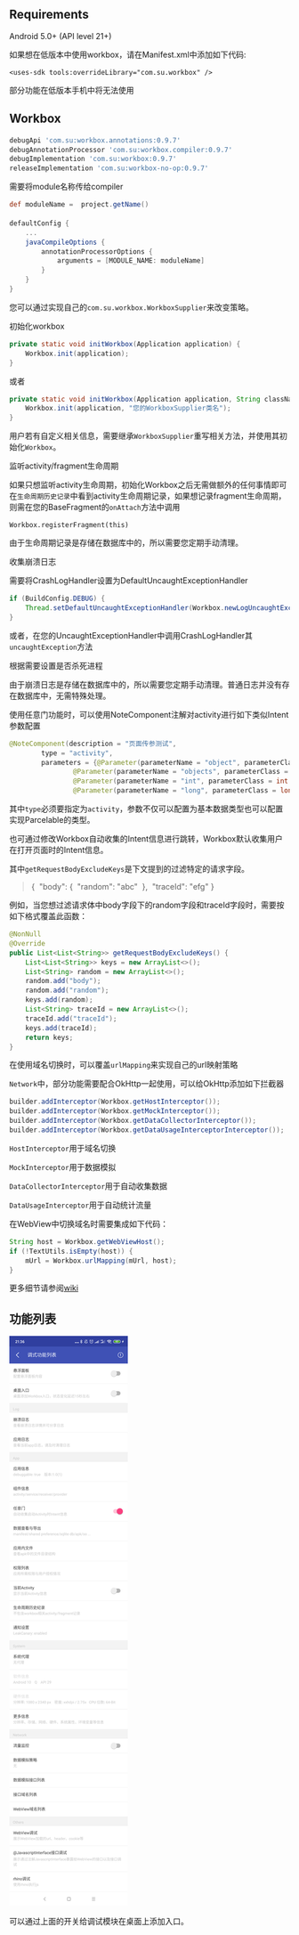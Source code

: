 ## Requirements

Android 5.0+ (API level 21+)



如果想在低版本中使用workbox，请在Manifest.xml中添加如下代码:

```
<uses-sdk tools:overrideLibrary="com.su.workbox" />
```

部分功能在低版本手机中将无法使用




## Workbox

```groovy
debugApi 'com.su:workbox.annotations:0.9.7'
debugAnnotationProcessor 'com.su:workbox.compiler:0.9.7'
debugImplementation 'com.su:workbox:0.9.7'
releaseImplementation 'com.su:workbox-no-op:0.9.7'

```

需要将module名称传给compiler

```groovy
def moduleName =  project.getName()

defaultConfig {
    ...
    javaCompileOptions {
        annotationProcessorOptions {
            arguments = [MODULE_NAME: moduleName]
        }
    }
}
```

您可以通过实现自己的`com.su.workbox.WorkboxSupplier`来改变策略。

初始化workbox

```java
private static void initWorkbox(Application application) {
    Workbox.init(application);
}
```

或者
```java
private static void initWorkbox(Application application, String className) {
    Workbox.init(application, "您的WorkboxSupplier类名");
}
```

用户若有自定义相关信息，需要继承`WorkboxSupplier`重写相关方法，并使用其初始化`Workbox`。



监听activity/fragment生命周期

如果只想监听activity生命周期，初始化Workbox之后无需做额外的任何事情即可在`生命周期历史记录`中看到activity生命周期记录，如果想记录fragment生命周期，则需在您的BaseFragment的`onAttach`方法中调用

```
Workbox.registerFragment(this)
```

由于生命周期记录是存储在数据库中的，所以需要您定期手动清理。




收集崩溃日志

需要将CrashLogHandler设置为DefaultUncaughtExceptionHandler

```java
if (BuildConfig.DEBUG) {
    Thread.setDefaultUncaughtExceptionHandler(Workbox.newLogUncaughtExceptionHandler(true));
}
```

或者，在您的UncaughtExceptionHandler中调用CrashLogHandler其`uncaughtException`方法

根据需要设置是否杀死进程

由于崩溃日志是存储在数据库中的，所以需要您定期手动清理。普通日志并没有存在数据库中，无需特殊处理。




使用任意门功能时，可以使用NoteComponent注解对activity进行如下类似Intent参数配置

```java
@NoteComponent(description = "页面传参测试",
        type = "activity",
        parameters = {@Parameter(parameterName = "object", parameterClass = ObjectParameter.class, parameterRequired = false),
                @Parameter(parameterName = "objects", parameterClass = ObjectParameter[].class, parameterRequired = false),
                @Parameter(parameterName = "int", parameterClass = int.class),
                @Parameter(parameterName = "long", parameterClass = long.class, parameterRequired = false)})
```

其中`type`必须要指定为`activity`，参数不仅可以配置为基本数据类型也可以配置实现Parcelable的类型。

也可通过修改Workbox自动收集的Intent信息进行跳转，Workbox默认收集用户在打开页面时的Intent信息。



其中`getRequestBodyExcludeKeys`是下文提到的过滤特定的请求字段。

> {
> ​	"body": {
> ​		"random": "abc"
> ​	},
> ​	"traceId": "efg"
> }

例如，当您想过滤请求体中body字段下的random字段和traceId字段时，需要按如下格式覆盖此函数：

```java
@NonNull
@Override
public List<List<String>> getRequestBodyExcludeKeys() {
    List<List<String>> keys = new ArrayList<>();
    List<String> random = new ArrayList<>();
    random.add("body");
    random.add("random");
    keys.add(random);
    List<String> traceId = new ArrayList<>();
    traceId.add("traceId");
    keys.add(traceId);
    return keys;
}
```

在使用域名切换时，可以覆盖`urlMapping`来实现自己的url映射策略

`Network`中，部分功能需要配合OkHttp一起使用，可以给OkHttp添加如下拦截器

```java
builder.addInterceptor(Workbox.getHostInterceptor());
builder.addInterceptor(Workbox.getMockInterceptor());
builder.addInterceptor(Workbox.getDataCollectorInterceptor());
builder.addInterceptor(Workbox.getDataUsageInterceptorInterceptor());
```

`HostInterceptor`用于域名切换

`MockInterceptor`用于数据模拟

`DataCollectorInterceptor`用于自动收集数据

`DataUsageInterceptor`用于自动统计流量

在WebView中切换域名时需要集成如下代码：

```java
String host = Workbox.getWebViewHost();
if (!TextUtils.isEmpty(host)) {
    mUrl = Workbox.urlMapping(mUrl, host);
}
```

更多细节请参阅[wiki](https://github.com/su1216/workbox/wiki)



## 功能列表




![](images/entry.png)

可以通过上面的开关给调试模块在桌面上添加入口。
